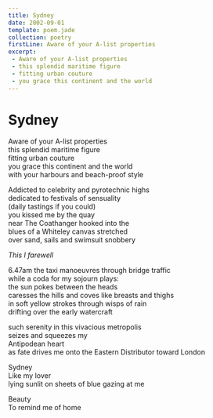 ```yaml
---
title: Sydney
date: 2002-09-01
template: poem.jade
collection: poetry
firstLine: Aware of your A-list properties
excerpt:
 - Aware of your A-list properties  
 - this splendid maritime figure  
 - fitting urban couture  
 - you grace this continent and the world 
---
```


# Sydney

Aware of your A-list properties  
this splendid maritime figure  
fitting urban couture  
you grace this continent and the world  
with your harbours and beach-proof style
 
Addicted to celebrity and pyrotechnic highs  
dedicated to festivals of sensuality  
(daily tastings if you could)  
you kissed me by the quay  
near The Coathanger hooked into the  
blues of a Whiteley canvas stretched  
over sand, sails and swimsuit snobbery
 
_This I farewell_
 
6.47am the taxi manoeuvres through bridge traffic  
while a coda for my sojourn plays:  
the sun pokes between the heads  
caresses the hills and coves like breasts and thighs  
in soft yellow strokes through wisps of rain  
drifting over the early watercraft

such serenity in this vivacious metropolis  
seizes and squeezes my  
Antipodean heart  
as fate drives me onto the Eastern Distributor toward London
 
Sydney  
Like my lover  
lying sunlit on sheets of blue gazing at me

Beauty  
To remind me of home
